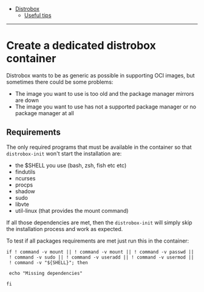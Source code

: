 - [Distrobox](README.md)
  - [Useful tips](useful_tips.md)

---

# Create a dedicated distrobox container

Distrobox wants to be as generic as possible in supporting OCI images, but sometimes there could be some problems:

- The image you want to use is too old and the package manager mirrors are down
- The image you want to use has not a supported package manager or no package manager at all

## Requirements

The only required programs that must be available in the container so that `distrobox-init` won't start the installation are:

- the $SHELL you use (bash, zsh, fish etc etc)
- findutils
- ncurses
- procps
- shadow
- sudo
- libvte
- util-linux (that provides the mount command)

If all those dependencies are met, then the `distrobox-init` will simply skip the installation process and work as expected.

To test if all packages requirements are met just run this in the container:

```shell
if ! command -v mount || ! command -v mount || ! command -v passwd ||
 ! command -v sudo || ! command -v useradd || ! command -v usermod ||
 ! command -v "${SHELL}"; then

 echo "Missing dependencies"

fi
```
